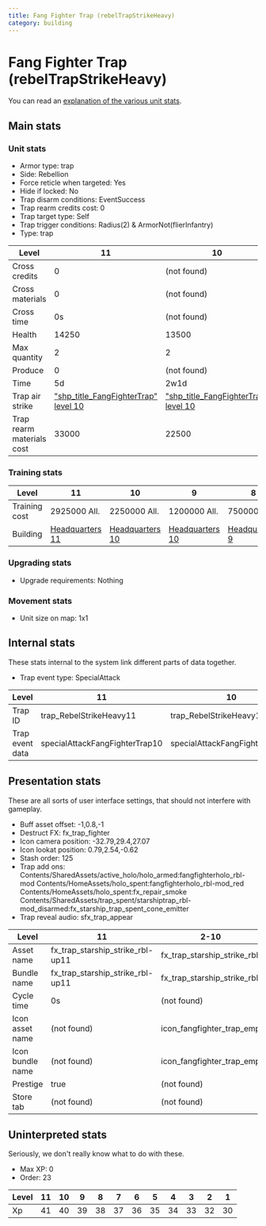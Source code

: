 ```yaml
---
title: Fang Fighter Trap (rebelTrapStrikeHeavy)
category: building
---
```


# Fang Fighter Trap (rebelTrapStrikeHeavy)

You can read an [explanation  of the various unit stats](unitexplained.md).

## Main stats

### Unit stats

  * Armor type: trap
  * Side: Rebellion
  * Force reticle when targeted: Yes
  * Hide if locked: No
  * Trap disarm conditions: EventSuccess
  * Trap rearm credits cost: 0
  * Trap target type: Self
  * Trap trigger conditions: Radius(2) & ArmorNot(flierInfantry)
  * Type: trap

|Level                    |11                                                          |10                                                          |9                                                          |8                                                          |7                                                          |6                                                          |5                                                          |4                                                          |3                                                          |2                                                          |1                                                          |
|-------------------------|------------------------------------------------------------|------------------------------------------------------------|-----------------------------------------------------------|-----------------------------------------------------------|-----------------------------------------------------------|-----------------------------------------------------------|-----------------------------------------------------------|-----------------------------------------------------------|-----------------------------------------------------------|-----------------------------------------------------------|-----------------------------------------------------------|
|Cross credits            |0                                                           |(not found)                                                 |(not found)                                                |(not found)                                                |(not found)                                                |(not found)                                                |(not found)                                                |(not found)                                                |(not found)                                                |(not found)                                                |(not found)                                                |
|Cross materials          |0                                                           |(not found)                                                 |(not found)                                                |(not found)                                                |(not found)                                                |(not found)                                                |(not found)                                                |(not found)                                                |(not found)                                                |(not found)                                                |(not found)                                                |
|Cross time               |0s                                                          |(not found)                                                 |(not found)                                                |(not found)                                                |(not found)                                                |(not found)                                                |(not found)                                                |(not found)                                                |(not found)                                                |(not found)                                                |(not found)                                                |
|Health                   |14250                                                       |13500                                                       |12250                                                      |11000                                                      |9750                                                       |8500                                                       |7250                                                       |6000                                                       |4500                                                       |3750                                                       |2500                                                       |
|Max quantity             |2                                                           |2                                                           |2                                                          |2                                                          |2                                                          |2                                                          |2                                                          |2                                                          |1                                                          |1                                                          |1                                                          |
|Produce                  |0                                                           |(not found)                                                 |(not found)                                                |(not found)                                                |(not found)                                                |(not found)                                                |(not found)                                                |(not found)                                                |(not found)                                                |(not found)                                                |(not found)                                                |
|Time                     |5d                                                          |2w1d                                                        |1w2d                                                       |4d12h                                                      |3d                                                         |2d6h                                                       |1d12h                                                      |18h                                                        |3h                                                         |22m30s                                                     |1m30s                                                      |
|Trap air strike          |["shp_title_FangFighterTrap" level 10](FangFighterTrap.html)|["shp_title_FangFighterTrap" level 10](FangFighterTrap.html)|["shp_title_FangFighterTrap" level 9](FangFighterTrap.html)|["shp_title_FangFighterTrap" level 8](FangFighterTrap.html)|["shp_title_FangFighterTrap" level 7](FangFighterTrap.html)|["shp_title_FangFighterTrap" level 6](FangFighterTrap.html)|["shp_title_FangFighterTrap" level 5](FangFighterTrap.html)|["shp_title_FangFighterTrap" level 4](FangFighterTrap.html)|["shp_title_FangFighterTrap" level 3](FangFighterTrap.html)|["shp_title_FangFighterTrap" level 2](FangFighterTrap.html)|["shp_title_FangFighterTrap" level 1](FangFighterTrap.html)|
|Trap rearm materials cost|33000                                                       |22500                                                       |12000                                                      |9000                                                       |7500                                                       |4500                                                       |3000                                                       |2700                                                       |2250                                                       |1500                                                       |750                                                        |


### Training stats

|Level        |11                             |10                             |9                              |8                             |7                             |6                             |5                             |4                             |3                             |2                             |1                             |
|-------------|-------------------------------|-------------------------------|-------------------------------|------------------------------|------------------------------|------------------------------|------------------------------|------------------------------|------------------------------|------------------------------|------------------------------|
|Training cost|2925000 All.                   |2250000 All.                   |1200000 All.                   |750000 All.                   |525000 All.                   |240000 All.                   |90000 All.                    |45000 All.                    |15000 All.                    |3000 All.                     |900 All.                      |
|Building     |[Headquarters 11](rebelHQ.html)|[Headquarters 10](rebelHQ.html)|[Headquarters 10](rebelHQ.html)|[Headquarters 9](rebelHQ.html)|[Headquarters 9](rebelHQ.html)|[Headquarters 8](rebelHQ.html)|[Headquarters 8](rebelHQ.html)|[Headquarters 8](rebelHQ.html)|[Headquarters 7](rebelHQ.html)|[Headquarters 7](rebelHQ.html)|[Headquarters 7](rebelHQ.html)|


### Upgrading stats

  * Upgrade requirements: Nothing

### Movement stats

  * Unit size on map: 1x1

## Internal stats

These stats internal to the system link different parts of data together.

  * Trap event type: SpecialAttack

|Level          |11                            |10                            |9                            |8                            |7                            |6                            |5                            |4                            |3                            |2                            |1                            |
|---------------|------------------------------|------------------------------|-----------------------------|-----------------------------|-----------------------------|-----------------------------|-----------------------------|-----------------------------|-----------------------------|-----------------------------|-----------------------------|
|Trap ID        |trap_RebelStrikeHeavy11       |trap_RebelStrikeHeavy10       |trap_RebelStrikeHeavy9       |trap_RebelStrikeHeavy8       |trap_RebelStrikeHeavy7       |trap_RebelStrikeHeavy6       |trap_RebelStrikeHeavy5       |trap_RebelStrikeHeavy4       |trap_RebelStrikeHeavy3       |trap_RebelStrikeHeavy2       |trap_RebelStrikeHeavy1       |
|Trap event data|specialAttackFangFighterTrap10|specialAttackFangFighterTrap10|specialAttackFangFighterTrap9|specialAttackFangFighterTrap8|specialAttackFangFighterTrap7|specialAttackFangFighterTrap6|specialAttackFangFighterTrap5|specialAttackFangFighterTrap4|specialAttackFangFighterTrap3|specialAttackFangFighterTrap2|specialAttackFangFighterTrap1|


## Presentation stats

These are all sorts of user interface settings, that should not interfere with gameplay.

  * Buff asset offset: -1,0.8,-1
  * Destruct FX: fx_trap_fighter
  * Icon camera position: -32.79,29.4,27.07
  * Icon lookat position: 0.79,2.54,-0.62
  * Stash order: 125
  * Trap add ons: Contents/SharedAssets/active_holo/holo_armed:fangfighterholo_rbl-mod Contents/HomeAssets/holo_spent:fangfighterholo_rbl-mod_red Contents/HomeAssets/holo_spent:fx_repair_smoke Contents/SharedAssets/trap_spent/starshiptrap_rbl-mod_disarmed:fx_starship_trap_spent_cone_emitter
  * Trap reveal audio: sfx_trap_appear

|Level           |11                              |2-10                       |1                          |
|----------------|--------------------------------|---------------------------|---------------------------|
|Asset name      |fx_trap_starship_strike_rbl-up11|fx_trap_starship_strike_rbl|fx_trap_starship_strike_rbl|
|Bundle name     |fx_trap_starship_strike_rbl-up11|fx_trap_starship_strike_rbl|fx_trap_starship_strike_rbl|
|Cycle time      |0s                              |(not found)                |(not found)                |
|Icon asset name |(not found)                     |icon_fangfighter_trap_emp  |icon_fangfighter_trap_emp  |
|Icon bundle name|(not found)                     |icon_fangfighter_trap_emp  |icon_fangfighter_trap_emp  |
|Prestige        |true                            |(not found)                |(not found)                |
|Store tab       |(not found)                     |(not found)                |defenses                   |


## Uninterpreted stats

Seriously, we don't really know what to do with these.

  * Max XP: 0
  * Order: 23

|Level|11|10|9 |8 |7 |6 |5 |4 |3 |2 |1 |
|-----|--|--|--|--|--|--|--|--|--|--|--|
|Xp   |41|40|39|38|37|36|35|34|33|32|30|


